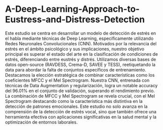 # A-Deep-Learning-Approach-to-Eustress-and-Distress-Detection

Este estudio se centra en desarrollar un modelo de detección de estrés en el habla mediante
técnicas de Deep Learning, especı́ficamente utilizando Redes Neuronales Convolucionales (CNN).
Motivados por la relevancia del estrés en el ámbito psicológico y sus implicaciones, nuestro objetivo
principal es superar el estado del arte en la clasificación de condiciones de estrés, diferenciando entre
eustrés y distrés. Utilizamos diversas bases de datos open-source (RAVDESS, Crema-D, SAVEE
y TESS), reetiquetando la data para abordar la falta de conjuntos especı́ficos de entrenamiento.
Destacamos la elección estratégica de combinar caracterı́sticas como los coeficientes MFCC y el Mel
Spectrogram. Nuestra CNN, entrenada con técnicas de Data Augmentation y regularización, logra
un notable accuracy del 96.01% en el conjunto de validación, superando el rendimiento previo. La
combinación de MFCC y Mel Spectrogram se revela crucial, con el Mel Spectrogram destacando
como la caracterı́stica más distintiva en la detección de patrones emocionales. Este estudio no solo
avanza en la comprensión de la detección de estrés vocal, sino que también ofrece una herramienta
efectiva con aplicaciones significativas en la salud mental y la optimización de entornos laborales.

